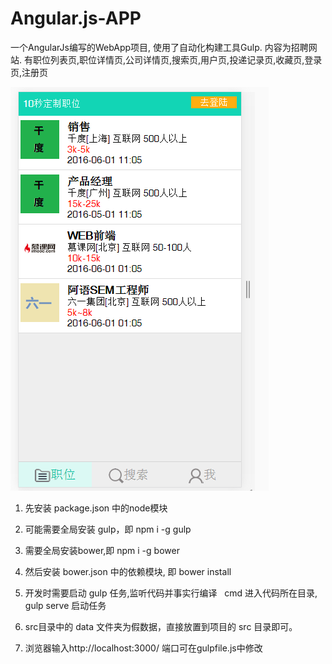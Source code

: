 # Angular.js-APP
一个AngularJs编写的WebApp项目, 使用了自动化构建工具Gulp. 内容为招聘网站. 有职位列表页,职位详情页,公司详情页,搜索页,用户页,投递记录页,收藏页,登录页,注册页

<img src="screenshot.png">

1. 先安装 package.json 中的node模块

2. 可能需要全局安装 gulp，即 npm i -g gulp

3. 需要全局安装bower,即 npm i -g bower 
 
4. 然后安装 bower.json 中的依赖模块, 即 bower install 

5. 开发时需要启动 gulp 任务,监听代码并事实行编译
   cmd 进入代码所在目录, gulp serve 启动任务

6. src目录中的 data 文件夹为假数据，直接放置到项目的 src 目录即可。

5. 浏览器输入http://localhost:3000/ 端口可在gulpfile.js中修改
